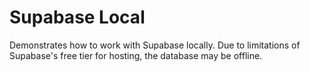 # Supabase Local

Demonstrates how to work with Supabase locally. Due to limitations of Supabase's free tier for hosting, the database may be offline.
